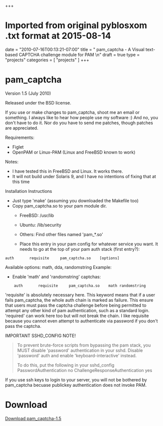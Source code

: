 +++
# Imported from original pyblosxom .txt format at 2015-08-14
date = "2010-07-16T00:13:21-07:00"
title = " pam_captcha  -  A Visual text-based CAPTCHA challenge module for PAM \n"
draft = true
type = "projects"
categories = [ "projects" ]
+++

# pam_captcha

Version 1.5 (July 2010)

Released under the BSD license. 

If you use or make changes to pam_captcha, shoot me an email or something. I
always like to hear how people use my software :) And no, you don't have to
do it. Nor do you have to send me patches, though patches are appreciated.

Requirements:

- Figlet
- OpenPAM or Linux-PAM (Linux and FreeBSD known to work)

Notes: 

- I have tested this in FreeBSD and Linux. It works there.
- It will not build under Solaris 9, and I have no intentions of
    fixing that at this time

Installation Instructions

- Just type 'make' (assuming you downloaded the Makefile too)
- Copy pam_captcha.so to your pam module dir.
  - FreeBSD: /usr/lib
  - Ubuntu: /lib/security
  - Others: Find other files named 'pam_*.so'

  - Place this entry in your pam config for whatever service you want. It
    needs to go at the top of your pam auth stack (first entry?):
 
```
auth       requisite     pam_captcha.so    [options]
```


Available options: math, dda, randomstring
Example:

- Enable 'math' and 'randomstring' captchas:

`    auth       requisite     pam_captcha.so    math randomstring`

'requisite' is absolutely necessary here. This keyword means that if a user
fails pam_captcha, the whole auth chain is marked as failure.  This ensure
that users must pass the captcha challenge before being permitted to attempt
any other kind of pam authentication, such as a standard login. 'required'
can work here too but will not break the chain. I like requisite because you
cannot even attempt to authenticate via password if you don't pass the
captcha.

IMPORTANT SSHD_CONFIG NOTE!
> To prevent brute-force scripts from bypassing the pam stack, you MUST
> disable 'password' authentication in your sshd. Disable 'password' auth
> and enable 'keyboard-interactive' instead.
>
> To do this, put the following in your sshd_config
> PasswordAuthentication no
> ChallengeResponseAuthentication yes

If you use ssh keys to login to your server, you will not be bothered by
pam_captcha becuase publickey authentication does not invoke PAM.

# Download

[Download pam_captcha-1.5](http://semicomplete.googlecode.com/files/pam_captcha-1.5.tar.gz)
